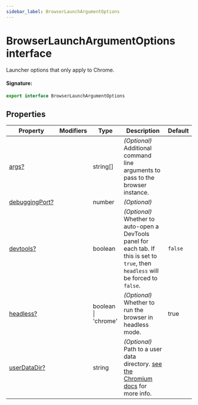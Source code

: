 ```yaml
---
sidebar_label: BrowserLaunchArgumentOptions
---
```


# BrowserLaunchArgumentOptions interface

Launcher options that only apply to Chrome.

#### Signature:

```typescript
export interface BrowserLaunchArgumentOptions
```

## Properties

| Property                                                                    | Modifiers | Type                | Description                                                                                                                                                                     | Default            |
| --------------------------------------------------------------------------- | --------- | ------------------- | ------------------------------------------------------------------------------------------------------------------------------------------------------------------------------- | ------------------ |
| [args?](./puppeteer.browserlaunchargumentoptions.args.md)                   |           | string\[\]          | <i>(Optional)</i> Additional command line arguments to pass to the browser instance.                                                                                            |                    |
| [debuggingPort?](./puppeteer.browserlaunchargumentoptions.debuggingport.md) |           | number              | <i>(Optional)</i>                                                                                                                                                               |                    |
| [devtools?](./puppeteer.browserlaunchargumentoptions.devtools.md)           |           | boolean             | <i>(Optional)</i> Whether to auto-open a DevTools panel for each tab. If this is set to <code>true</code>, then <code>headless</code> will be forced to <code>false</code>.     | <code>false</code> |
| [headless?](./puppeteer.browserlaunchargumentoptions.headless.md)           |           | boolean \| 'chrome' | <i>(Optional)</i> Whether to run the browser in headless mode.                                                                                                                  | true               |
| [userDataDir?](./puppeteer.browserlaunchargumentoptions.userdatadir.md)     |           | string              | <i>(Optional)</i> Path to a user data directory. [see the Chromium docs](https://chromium.googlesource.com/chromium/src/+/refs/heads/main/docs/user_data_dir.md) for more info. |                    |
